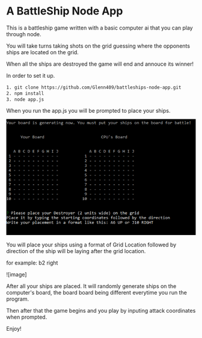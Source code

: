 # A BattleShip Node App

This is a battleship game written with a basic computer ai that you can play through node.

You will take turns taking shots on the grid guessing where the opponents ships are located on the grid.

When all the ships are destroyed the game will end and annouce its winner!

In order to set it up.

    1. git clone https://github.com/Glenn409/battleships-node-app.git
    2. npm install
    3. node app.js

When you run the app.js you will be prompted to place your ships.

![Image](https://raw.githubusercontent.com/Glenn409/battleships-node-app/master/images/Screenshot_1.png)

You will place your ships using a format of Grid Location followed by direction of the ship will be laying after the grid location.

for example: b2 right

![image]

After all your ships are placed. It will randomly generate ships on the computer's board, the board board being different everytime you run the program.

Then after that the game begins and you play by inputing attack coordinates when prompted.

Enjoy!